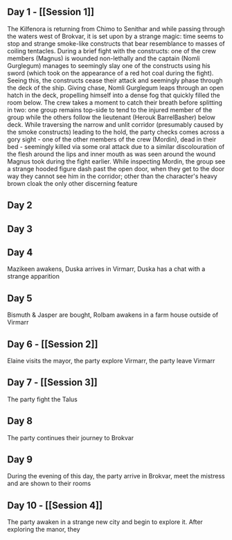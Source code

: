 ## Day 1 - [[Session 1]]
The Kilfenora is returning from Chimo to Senithar and while passing through the waters west of Brokvar, it is set upon by a strange magic: time seems to stop and strange smoke-like constructs that bear resemblance to masses of coiling tentacles. During a brief fight with the constructs: one of the crew members (Magnus) is wounded non-lethally and the captain (Nomli Gurglegum) manages to seemingly slay one of the constructs using his sword (which took on the appearance of a red hot coal during the fight). Seeing this, the constructs cease their attack and seemingly phase through the deck of the ship. Giving chase, Nomli Gurglegum leaps through an open hatch in the deck, propelling himself into a dense fog that quickly filled the room below. The crew takes a moment to catch their breath before splitting in two: one group remains top-side to tend to the injured member of the group while the others follow the lieutenant (Herouk BarrelBasher) below deck. While traversing the narrow and unlit corridor (presumably caused by the smoke constructs) leading to the hold, the party checks comes across a gory sight - one of the other members of the crew (Mordin), dead in their bed - seemingly killed via some oral attack due to a similar discolouration of the flesh around the lips and inner mouth as was seen around the wound Magnus took during the fight earlier. While inspecting Mordin, the group see a strange hooded figure dash past the open door, when they get to the door way they cannot see him in the corridor; other than the character's heavy brown cloak the only other discerning feature 
## Day 2
## Day 3
## Day 4
Mazikeen awakens, Duska arrives in Virmarr, Duska has a chat with a strange apparition 
## Day 5
Bismuth & Jasper are bought, Rolbam awakens in a farm house outside of Virmarr
## Day 6 - [[Session 2]]
Elaine visits the mayor, the party explore Virmarr, the party leave Virmarr
## Day 7 - [[Session 3]]
The party fight the Talus
## Day 8
The party continues their journey to Brokvar
## Day 9 
During the evening of this day, the party arrive in Brokvar, meet the mistress and are shown to their rooms
## Day 10 - [[Session 4]]
The party awaken in a strange new city and begin to explore it. After exploring the manor, they 